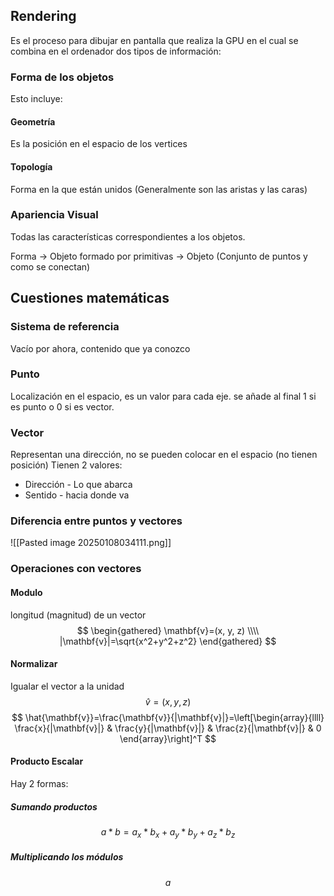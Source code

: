 ## Rendering
Es el proceso para dibujar en pantalla que realiza la GPU en el cual se combina en el ordenador dos tipos de información:
### Forma de los objetos
Esto incluye:
#### Geometría
Es la posición en el espacio de los vertices
#### Topología
Forma en la que están unidos (Generalmente son las aristas y las caras)
### Apariencia Visual
Todas las características correspondientes a los objetos.

Forma -> Objeto formado por primitivas -> Objeto (Conjunto de puntos y como se conectan)

## Cuestiones matemáticas

### Sistema de referencia
Vacío por ahora, contenido que ya conozco

### Punto
Localización en el espacio, es un valor para cada eje. se añade al final 1 si es punto o 0 si es vector.

### Vector
Representan una dirección, no se pueden colocar en el espacio (no tienen posición)
Tienen 2 valores:
* Dirección - Lo que abarca
* Sentido - hacia donde va
### Diferencia entre puntos y vectores
![[Pasted image 20250108034111.png]]

### Operaciones con vectores

#### Modulo 
longitud (magnitud) de un vector
$$
\begin{gathered}
\mathbf{v}=(x, y, z) \\\\
|\mathbf{v}|=\sqrt{x^2+y^2+z^2}
\end{gathered}
$$
#### Normalizar
Igualar el vector a la unidad
$$
\hat{v}=(x,y,z)
$$
$$
\hat{\mathbf{v}}=\frac{\mathbf{v}}{|\mathbf{v}|}=\left[\begin{array}{llll}
\frac{x}{|\mathbf{v}|} & \frac{y}{|\mathbf{v}|} & \frac{z}{|\mathbf{v}|} & 0
\end{array}\right]^T
$$
#### Producto Escalar
Hay 2 formas:
##### Sumando productos
$$
a*b=a_x*b_x+a_y*b_y+a_z*b_z
$$
##### Multiplicando los módulos
$$
a
$$